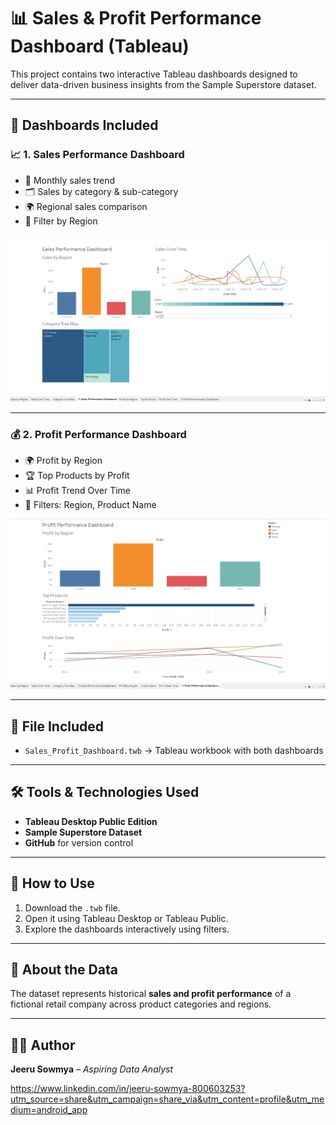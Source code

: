 # 📊 Sales & Profit Performance Dashboard (Tableau)

This project contains two interactive Tableau dashboards designed to deliver data-driven business insights from the Sample Superstore dataset.

---

## 📌 Dashboards Included

### 📈 1. Sales Performance Dashboard
- 📅 Monthly sales trend  
- 🗂️ Sales by category & sub-category  
- 🌍 Regional sales comparison  
- 🔎 Filter by Region  

![Sales Performance Dashboard](sales.png)

---

### 💰 2. Profit Performance Dashboard
- 🌍 Profit by Region  
- 🏆 Top Products by Profit  
- 📊 Profit Trend Over Time  
- 🔎 Filters: Region, Product Name  

![Profit Performance Dashboard](profit.png)

---

## 💾 File Included
- `Sales_Profit_Dashboard.twb` → Tableau workbook with both dashboards

---

## 🛠️ Tools & Technologies Used
- **Tableau Desktop Public Edition**
- **Sample Superstore Dataset**
- **GitHub** for version control

---

## 📁 How to Use
1. Download the `.twb` file.
2. Open it using Tableau Desktop or Tableau Public.
3. Explore the dashboards interactively using filters.

---

## 📌 About the Data
The dataset represents historical **sales and profit performance** of a fictional retail company across product categories and regions.

---

## 🙋‍♀️ Author
**Jeeru Sowmya** – _Aspiring Data Analyst_  

https://www.linkedin.com/in/jeeru-sowmya-800603253?utm_source=share&utm_campaign=share_via&utm_content=profile&utm_medium=android_app

